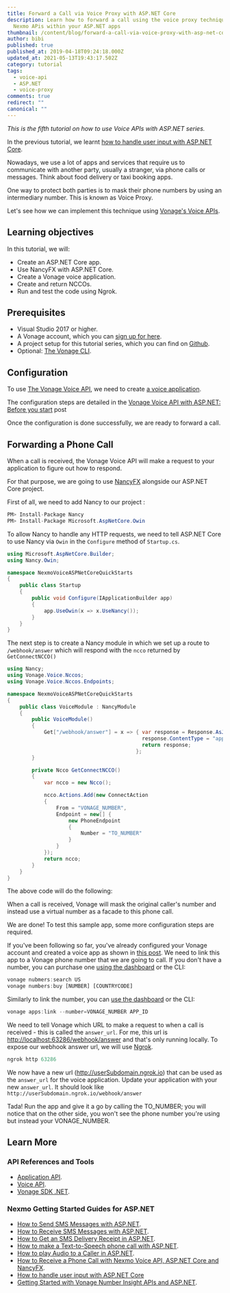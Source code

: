 ```yaml
---
title: Forward a Call via Voice Proxy with ASP.NET Core
description: Learn how to forward a call using the voice proxy technique with
  Nexmo APis within your ASP.NET apps
thumbnail: /content/blog/forward-a-call-via-voice-proxy-with-asp-net-core-dr/voice-proxy-asp-net.png
author: bibi
published: true
published_at: 2019-04-18T09:24:18.000Z
updated_at: 2021-05-13T19:43:17.502Z
category: tutorial
tags:
  - voice-api
  - ASP.NET
  - voice-proxy
comments: true
redirect: ""
canonical: ""
---
```

*This is the fifth tutorial on how to use Voice APIs with ASP.NET series.*

In the previous tutorial, we learnt [how to handle user input with ASP.NET Core](https://learn.vonage.com/blog/2019/01/10/how-to-handle-user-input-with-asp-net-core-dr/).

Nowadays, we use a lot of apps and services that require us to communicate with another party, usually a stranger, via phone calls or messages. Think about food delivery or taxi booking apps.

One way to protect both parties is to mask their phone numbers by using an intermediary number. This is known as Voice Proxy.  

Let's see how we can implement this technique using [Vonage's Voice APIs](https://developer.vonage.com/voice/voice-api/overview).

## Learning objectives

In this tutorial, we will:

* Create an ASP.NET Core app.
* Use NancyFX with ASP.NET Core.
* Create a Vonage voice application.
* Create and return NCCOs.
* Run and test the code using Ngrok.

## Prerequisites

<sign-up></sign-up>

* Visual Studio 2017 or higher.
* A Vonage account, which you can [sign up for here](https://dashboard.nexmo.com/sign-up).
* A project setup for this tutorial series, which you can find on [Github](https://github.com/Vonage/vonage-dotnet-code-snippets/tree/ASPNET/NexmoDotNetQuickStarts).
* Optional: [The Vonage CLI](https://github.com/Vonage/vonage-cli).

## Configuration

To use [The Vonage Voice API](https://developer.vonage.com/voice/voice-api/overview), we need to create [a voice application](https://developer.vonage.com/application/overview). 

The configuration steps are detailed in the [Vonage Voice API with ASP.NET: Before you start](https://learn.vonage.com/blog/2017/07/28/nexmo-voice-api-asp-net-configure-dr) post 

Once the configuration is done successfully, we are ready to forward a call.

## Forwarding a Phone Call

When a call is received, the Vonage Voice API will make a request to your application to figure out how to respond.

For that purpose, we are going to use [NancyFX](https://github.com/NancyFx/Nancy) alongside our ASP.NET Core project.

First of all, we need to add Nancy to our project :

```csharp
PM> Install-Package Nancy
PM> Install-Package Microsoft.AspNetCore.Owin
```

To allow Nancy to handle any HTTP requests, we need to tell ASP.NET Core to use Nancy via `Owin` in the `Configure` method of `Startup.cs`.

```csharp
using Microsoft.AspNetCore.Builder;
using Nancy.Owin;

namespace NexmoVoiceASPNetCoreQuickStarts
{
    public class Startup
    {
        public void Configure(IApplicationBuilder app)
        {
            app.UseOwin(x => x.UseNancy());
        }
    }
}
```

The next step is to create a Nancy module in which we set up a route to `/webhook/answer` which will respond with the `ncco` returned by `GetConnectNCCO()`

```csharp
using Nancy;
using Vonage.Voice.Nccos;
using Vonage.Voice.Nccos.Endpoints;

namespace NexmoVoiceASPNetCoreQuickStarts
{
    public class VoiceModule : NancyModule
    {
        public VoiceModule()
        {
            Get["/webhook/answer"] = x => { var response = Response.AsJson(GetConnectNCCO());
                                            response.ContentType = "application/json";
                                            return response;
                                          };
        }

        private Ncco GetConnectNCCO()
        {
            var ncco = new Ncco();

            ncco.Actions.Add(new ConnectAction
            {
                From = "VONAGE_NUMBER",
                Endpoint = new[] {
                    new PhoneEndpoint
                    {
                        Number = "TO_NUMBER"
                    }
                }
            });
            return ncco;
        }
    }
}
```

The above code will do the following:

When a call is received, Vonage will mask the original caller's number and instead use a virtual number as a facade to this phone call.

We are done! To test this sample app, some more configuration steps are required.

If you've been following so far, you've already configured your Vonage account and created a voice app as shown in [this post](https://learn.vonage.com/blog/2017/07/28/nexmo-voice-api-asp-net-configure-dr/). We need to link this app to a Vonage phone number that we are going to call. If you don't have a number, you can purchase one [using the dashboard](https://dashboard.nexmo.com/buy-numbers) or the CLI:

```javascript
vonage nubmers:search US
vonage numbers:buy [NUMBER] [COUNTRYCODE]
```

Similarly to link the number, you can [use the dashboard](https://dashboard.nexmo.com/your-numbers) or the CLI:

```javascript
vonage apps:link --number=VONAGE_NUMBER APP_ID
```

We need to tell Vonage which URL to make a request to when a call is received - this is called the `answer_url`. For me, this url is <http://localhost:63286/webhook/answer> and that's only running locally.
To expose our webhook answer url, we will use [Ngrok](https://www.nexmo.com/blog/2017/07/04/local-development-nexmo-ngrok-tunnel-dr/).

```csharp
ngrok http 63286 
```

We now have a new url (http://userSubdomain.ngrok.io) that can be used as the `answer_url` for the voice application.
Update your application with your new `answer_url`. It should look like `http://userSubdomain.ngrok.io/webhook/answer`

Tada! Run the app and give it a go by calling the TO_NUMBER; you will notice that on the other side, you won't see the phone number you're using but instead your VONAGE_NUMBER.

## Learn More

### API References and Tools

* [Application API](https://developer.vonage.com/application/overview).
* [Voice API](https://developer.vonage.com/voice/voice-api/overview).
* [Vonage SDK .NET](https://github.com/Vonage/vonage-dotnet-sdk).

### Nexmo Getting Started Guides for ASP.NET

* [How to Send SMS Messages with ASP.NET](https://learn.vonage.com/blog/2017/03/23/send-sms-messages-asp-net-mvc-framework-dr/).
* [How to Receive SMS Messages with ASP.NET](https://learn.vonage.com/blog/2017/03/31/recieve-sms-messages-with-asp-net-mvc-framework-dr/).
* [How to Get an SMS Delivery Receipt in ASP.NET](https://learn.vonage.com/blog/2017/07/21/get-sms-delivery-receipt-asp-net-mvc-dr/).
* [How to make a Text-to-Speech phone call with ASP.NET](https://learn.vonage.com/blog/2017/07/28/text-to-speech-phone-call-dr/).
* [How to play Audio to a Caller in ASP.NET](https://learn.vonage.com/blog/2017/11/29/how-to-play-audio-to-a-caller-in-asp-net-core-dr/).
* [How to Receive a Phone Call with Nexmo Voice API, ASP.NET Core and NancyFX](https://learn.vonage.com/blog/2018/11/21/how-to-receive-a-phone-call-with-nexmo-voice-api-asp-core-core-and-nancyfx-dr/).
* [How to handle user input with ASP.NET Core](https://learn.vonage.com/blog/2019/01/10/how-to-handle-user-input-with-asp-net-core-dr/)
* [Getting Started with Vonage Number Insight APIs and ASP.NET](https://learn.vonage.com/blog/2018/05/22/getting-started-with-nexmo-number-insight-apis-and-asp-net-dr/).